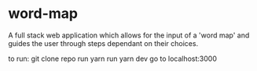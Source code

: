 # word-map
A full stack web application which allows for the input of a 'word map' and guides the user through steps dependant on their choices.

to run: 
git clone repo
run yarn 
run yarn dev 
go to localhost:3000
